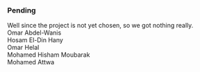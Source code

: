### Pending
Well since the project is not yet chosen, so we got nothing really. <br/>
Omar Abdel-Wanis <br/>
Hosam El-Din Hany <br/>
Omar Helal <br/>
Mohamed Hisham Moubarak <br/>
Mohamed Attwa <br/>
